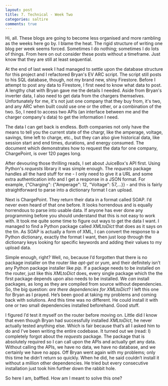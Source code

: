 ```yaml
---
layout: post
title: 7. Technical - Week Two
categories: saltire
comments: true
---
```


Hi, all. These blogs are going to become less organised and more rambling as the weeks here go by. I blame the heat. The rigid structure of writing one blog per week seems forced. Sometimes I do nothing; sometimes I do lots of things. From here on out consider these posts without a timeframe. Just know that they are still at least sequential.

At the end of last week I had managed to settle upon the database structure for this project and I refactored Bryan's EV ARC script. The script still posts to his SQL database, though, not my brand new, shiny Firestore. Before I attempt to post any data to Firestore, I first need to know what data to post. A lengthy chat with Bryan gave me the details I needed. Aside from Bryan's inverter data, I also need to get data from the chargers themselves. Unfortunately for me, it's not just one company that they buy from, it's two, and any ARC when built could use one or the other, or a combination of the two. So, I need to access two APIs (an interface between me and the charger company's data) to get the information I need.

The data I can get back is endless. Both companies not only have the means to tell you the current state of the chargr, like the amperage, voltage, savings, time left to charge, etc., but they can also give historical data, like session start and end times, durations, and energy consumed. The document which demonstrates how to request the data for one company, ChargePoint, is over 120 pages long. 

After devouring those thrilling reads, I set about JuiceBox's API first. Using Python's *requests* library it was simple enough. The *requests* package handles all the hard stuff for me - I only need to give it a URL and some extra authentication info and I get a response in a JSON format. For example, {"Charging": {"Amperage": 12, "Voltage": 57,...}} - and this is fairly straightforward to parse into a dictionary format I can upload. 

Next is ChargePoint. They return their data in a format called SOAP. I’d never even heard of that one before. It looks horrendous and is equally horrendous to parse into usable data. If anyone has ever done any programming before you should understand that this is not easy to work with. It took me quite some time to figure out ways to get the data I want. I managed to find a Python package called *XMLtoDict* that does as it says on the tin. As SOAP is actually a form of XML, I can convert the response to a Python dictionary, exactly the format I want, then just loop through the dictionary keys looking for specific keywords and adding their values to my upload data. 

Simple enough, right? Well, no, because I’d forgotten that there is no package installer on the router like *apt-get* or *yum*, and their definitely isn’t any Python package installer like *pip*. If a package needs to be installed on the router, just like this *XMLtoDict* does, every single package which the the first package depends upon also needs to be installed. We *can* install packages, as long as they are compiled from source without dependencies. So, the big question: *are there dependencies for XMLtoDict*? I left this one for Bryan as I prayed. He’s been good at taking my problems and coming back with solutions. And this time was no different. He could install it with one or two small dependencies installed beforehand. Good stuff.

I figured I’d test it myself on the router before moving on. Little did I know that even though Bryan had successfully installed *XMLtoDict*, he never actually tested anything else. Which is fair because that’s all I asked him to do and I’ve been writing the entire codebase. It turned out we (read: I) completely forgot about the *requests* package. The package that is absolutely required so I can call upon the APIs and actually get any data. Without calling the APIs, we have no data, we have no database, and we certainly we have no apps. Off Bryan went again with my problems; only this time he didn’t return so quickly. When he did, he said couldn’t install it without a million other dependencies. He tried but every consecutive installation just took him further down the rabbit hole. 

So here I am, baffled. How am I meant to solve this one?
